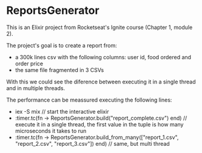 # ReportsGenerator

This is an Elixir project from Rocketseat's Ignite course (Chapter 1, module 2).

The project's goal is to create a report from:
- a 300k lines csv with the following columns: user id, food ordered and order price
- the same file fragmented in 3 CSVs

With this we could see the diference between executing it in a single thread and in multiple threads.

The performance can be meassured executing the following lines:
- iex -S mix // start the interactive elixir
- :timer.tc(fn -> ReportsGenerator.build("report_complete.csv") end) // execute it in a single thread, the first value in the tuple is how many microseconds it takes to run
- :timer.tc(fn -> ReportsGenerator.build_from_many(["report_1.csv", "report_2.csv", "report_3.csv"]) end) // same, but multi thread
